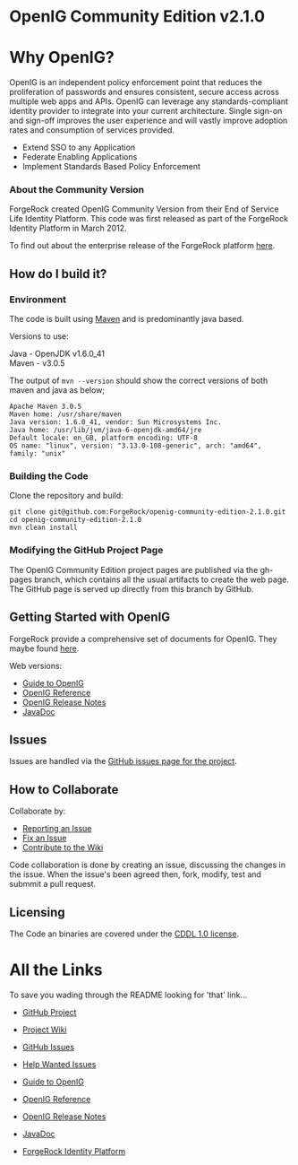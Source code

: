 # OpenIG Community Edition v2.1.0

# Why OpenIG?
OpenIG is an independent policy enforcement point that reduces the proliferation of passwords and ensures consistent, secure access across multiple web apps and APIs. OpenIG can leverage any standards-compliant identity provider to integrate into your current architecture. Single sign-on and sign-off improves the user experience and will vastly improve adoption rates and consumption of services provided.

- Extend SSO to any Application
- Federate Enabling Applications
- Implement Standards Based Policy Enforcement

### About the Community Version

ForgeRock created OpenIG Community Version from their End of Service Life Identity Platform. This code was first released as part of the ForgeRock Identity Platform in March 2012. 

To find out about the enterprise release of the ForgeRock platform [here][ForgeRock Identity Platform].

## How do I build it?


### Environment
The code is built using [Maven](https://maven.apache.org/) and is predominantly java based. 

Versions to use: 

Java - OpenJDK v1.6.0_41  
Maven - v3.0.5

The output of ```mvn --version``` should show the correct versions of both maven and java as below;

```
Apache Maven 3.0.5
Maven home: /usr/share/maven
Java version: 1.6.0_41, vendor: Sun Microsystems Inc.
Java home: /usr/lib/jvm/java-6-openjdk-amd64/jre
Default locale: en_GB, platform encoding: UTF-8
OS name: "linux", version: "3.13.0-108-generic", arch: "amd64", family: "unix"
```

### Building the Code
Clone the repository and build: 

```
git clone git@github.com:ForgeRock/openig-community-edition-2.1.0.git
cd openig-community-edition-2.1.0
mvn clean install
```

### Modifying the GitHub Project Page

The OpenIG Community Edition project pages are published via the gh-pages branch, which contains all the usual artifacts to create the web page. The GitHub page is served up directly from this branch by GitHub.

## Getting Started with OpenIG

ForgeRock provide a comprehensive set of documents for OpenIG. They maybe found [here][OpenIG CE Docs].

Web versions:

- [Guide to OpenIG](https://backstage.forgerock.com/docs/openig/2.1.0/gateway-guide)
- [OpenIG Reference](https://backstage.forgerock.com/docs/openig/2.1.0/reference)
- [OpenIG Release Notes](https://backstage.forgerock.com/docs/openig/2.1.0/release-notes)
- [JavaDoc](https://backstage.forgerock.com/static/docs/openig/2.1.0/javadocs)

## Issues

Issues are handled via the [GitHub issues page for the project](https://github.com/ForgeRock/openig-community-edition-2.1.0/issues).


## How to Collaborate

Collaborate by:

- [Reporting an Issue][GitHub Issues]
- [Fix an Issue][Help Wanted Issues]
- [Contribute to the Wiki][Project Wiki]

Code collaboration is done by creating an issue, discussing the changes in the issue. When the issue's been agreed then, fork, modify, test and submmit a pull request. 

## Licensing

The Code an binaries are covered under the [CDDL 1.0 license](https://forgerock.org/cddlv1-0/).

# All the Links
To save you wading through the README looking for 'that' link...

- [GitHub Project]
- [Project Wiki]
- [GitHub Issues]
- [Help Wanted Issues]
- [Guide to OpenIG]
- [OpenIG Reference]
- [OpenIG Release Notes]
- [JavaDoc]


- [ForgeRock Identity Platform]

[GitHub Project]:https://github.com/ForgeRock/openig-community-edition-2.1.0
[GitHub Issues]: https://github.com/ForgeRock/openig-community-edition-2.1.0/issues
[Help Wanted Issues]:https://github.com/ForgeRock/openig-community-edition-2.1.0/labels/help%20wanted
[Project Wiki]:https://github.com/ForgeRock/openig-community-edition-2.1.0/wiki
[ForgeRock Identity Platform]:https://www.forgerock.com/platform/

[OpenIG CE Docs]:https://backstage.forgerock.com/docs/openig/2.1.0
[Guide to OpenIG]:https://backstage.forgerock.com/docs/openig/2.1.0/gateway-guide
[OpenIG Reference]:https://backstage.forgerock.com/docs/openig/2.1.0/reference
[OpenIG Release Notes]:https://backstage.forgerock.com/docs/openig/2.1.0/release-notes
[JavaDoc]:https://backstage.forgerock.com/static/docs/openig/2.1.0/javadocs